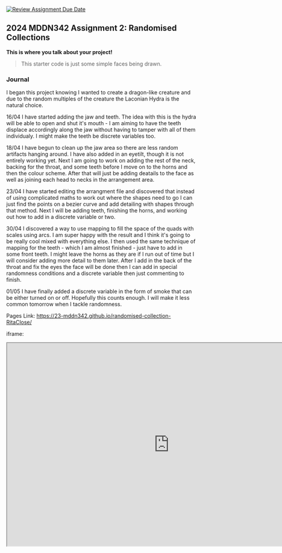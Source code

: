 [![Review Assignment Due Date](https://classroom.github.com/assets/deadline-readme-button-24ddc0f5d75046c5622901739e7c5dd533143b0c8e959d652212380cedb1ea36.svg)](https://classroom.github.com/a/uYb6fuja)
## 2024 MDDN342 Assignment 2: Randomised Collections

**This is where you talk about your project!**

>This starter code is just some simple faces being drawn. 


### Journal

I began this project knowing I wanted to create a dragon-like creature and due to the random multiples of the creature the Laconian Hydra is the natural choice.

16/04
I have started adding the jaw and teeth. The idea with this is the hydra will be able to open and shut it's mouth - I am aiming to have the teeth displace accordingly along the jaw without having to tamper with all of them individualy. I might make the teeth be discrete variables too.

18/04
I have begun to clean up the jaw area so there are less random artifacts hanging around. I have also added in an eyetilt, though it is not entirely working yet. Next I am going to work on adding the rest of the neck, backing for the throat, and some teeth before I move on to the horns and then the colour scheme. After that will just be adding deatails to the face as well as joining each head to necks in the arrangement area.

23/04
I have started editing the arrangment file and discovered that instead of using complicated maths to work out where the shapes need to go I can just find the points on a bezier curve and add detailing with shapes through that method. Next I will be adding teeth, finishing the horns, and working out how to add in a discrete variable or two.

30/04
I discovered a way to use mapping to fill the space of the quads with scales using arcs. I am super happy with the result and I think it's going to be really cool mixed with everything else. I then used the same technique of mapping for the teeth - which I am almost finished - just have to add in some front teeth. I might leave the horns as they are if I run out of time but I will consider adding more detail to them later. After I add in the back of the throat and fix the eyes the face will be done then I can add in special randomness conditions and a discrete variable then just commenting to finish.

01/05
I have finally added a discrete variable in the form of smoke that can be either turned on or off. Hopefully this counts enough. I will make it less common tomorrow when I tackle randomness.

Pages Link:
https://23-mddn342.github.io/randomised-collection-RitaClose/ 

iframe: <p><iframe title="RitaCloseRandomisedCollections" src="https://23-mddn342.github.io/randomised-collection-RitaClose/" width="860" height="540"></iframe></p>